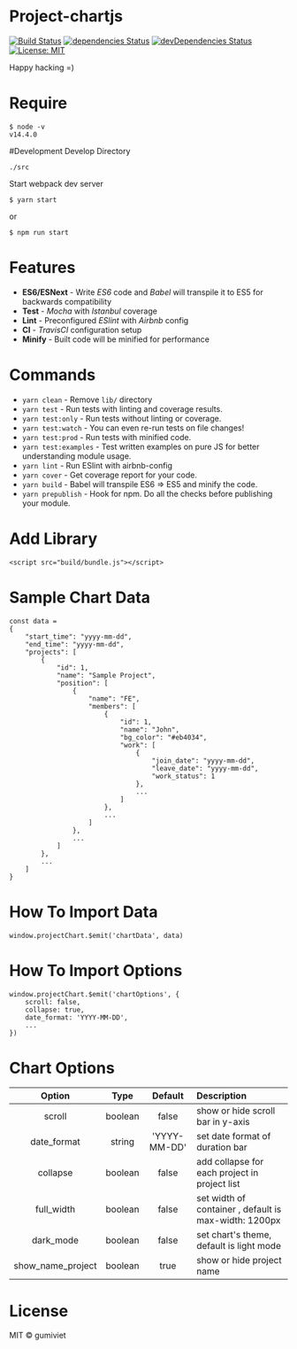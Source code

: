 # Project-chartjs

[![Build Status](https://travis-ci.com/tungnt92/project-chartjs.svg?branch=master)](https://travis-ci.com/tungnt92/project-chartjs) [![dependencies Status](https://david-dm.org/tungnt92/project-chartjs/status.svg)](https://david-dm.org/tungnt92/project-chartjs) [![devDependencies Status](https://david-dm.org/tungnt92/project-chartjs/dev-status.svg)](https://david-dm.org/tungnt92/project-chartjs?type=dev) [![License: MIT](https://img.shields.io/badge/License-MIT-blue.svg)](https://opensource.org/licenses/MIT)

Happy hacking =)

# Require
```
$ node -v
v14.4.0
```

#Development
Develop Directory
```
./src
```
Start webpack dev server
```
$ yarn start
```
or
```
$ npm run start
```

# Features

* **ES6/ESNext** - Write _ES6_ code and _Babel_ will transpile it to ES5 for backwards compatibility
* **Test** - _Mocha_ with _Istanbul_ coverage
* **Lint** - Preconfigured _ESlint_ with _Airbnb_ config
* **CI** - _TravisCI_ configuration setup
* **Minify** - Built code will be minified for performance

# Commands
- `yarn clean` - Remove `lib/` directory
- `yarn test` - Run tests with linting and coverage results.
- `yarn test:only` - Run tests without linting or coverage.
- `yarn test:watch` - You can even re-run tests on file changes!
- `yarn test:prod` - Run tests with minified code.
- `yarn test:examples` - Test written examples on pure JS for better understanding module usage.
- `yarn lint` - Run ESlint with airbnb-config
- `yarn cover` - Get coverage report for your code.
- `yarn build` - Babel will transpile ES6 => ES5 and minify the code.
- `yarn prepublish` - Hook for npm. Do all the checks before publishing your module.

# Add Library
```
<script src="build/bundle.js"></script>
```

# Sample Chart Data
```
const data =
{
    "start_time": "yyyy-mm-dd",
    "end_time": "yyyy-mm-dd",
    "projects": [
        {
            "id": 1,
            "name": "Sample Project",
            "position": [
                {
                    "name": "FE",
                    "members": [
                        {
                            "id": 1,
                            "name": "John",
                            "bg_color": "#eb4034",
                            "work": [
                                {
                                    "join_date": "yyyy-mm-dd",
                                    "leave_date": "yyyy-mm-dd",
                                    "work_status": 1
                                },
                                ...
                            ]
                        },
                        ...
                    ]
                },
                ...
            ]
        },
        ...
    ]
}
```

# How To Import Data
```
window.projectChart.$emit('chartData', data)
```

# How To Import Options
```
window.projectChart.$emit('chartOptions', {
    scroll: false,
    collapse: true,
    date_format: 'YYYY-MM-DD',
    ...
})
```

# Chart Options
| Option  | Type | Default | Description |
| :---: | :---: | :---: | :--- |
| scroll | boolean | false | show or hide scroll bar in y-axis |
| date_format | string | 'YYYY-MM-DD' | set date format of duration bar |
| collapse | boolean | false | add collapse for each project in project list |
| full_width | boolean | false | set width of container , default is max-width: 1200px |
| dark_mode | boolean | false | set chart's theme, default is light mode |
| show_name_project | boolean | true | show or hide project name |
# License

MIT © gumiviet
